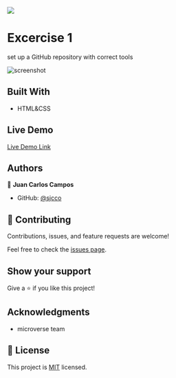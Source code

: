![](https://img.shields.io/badge/Microverse-blueviolet)

# Excercise 1

set up a GitHub repository with correct tools

![screenshot](./app_screenshot.png)



## Built With

- HTML&CSS

## Live Demo

[Live Demo Link](https://livedemo.com)




## Authors

👤 **Juan Carlos Campos**

- GitHub: [@sjcco](https://github.com/sjcco)




## 🤝 Contributing

Contributions, issues, and feature requests are welcome!

Feel free to check the [issues page](issues/).

## Show your support

Give a ⭐️ if you like this project!

## Acknowledgments

- microverse team

## 📝 License

This project is [MIT](lic.url) licensed.
